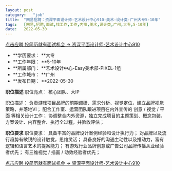 ```yaml
---
layout:	post
category:	"job"
title:	"网易招聘：资深平面设计师-艺术设计中心910-美术-设计类-广州大专5-10年"
tags:	[网易,招聘,面试,找工作,工作,内推,美术,设计类,广州,大专,5-10年]
date:	2022-05-30
---
```


[点击应聘 投简历就有面试机会 -> 资深平面设计师-艺术设计中心910](http://mobile.bole.netease.com/bole/boleDetail?id=40390&employeeId=346f03c3cda5f04c&key=all)



- **学历要求： **大专
- **工作年限： **5-10年
- **所属部门： **艺术设计中心-Easy美术部-PIXEL-1组
- **工作城市： **广州
- **发布日期： **2022-05-30



**职位描述**
职位亮点：
核心团队、大IP

职位描述：
负责游戏项目品牌的前期调研、需求分析、视觉定位，建立品牌视觉策略，并落地VI；
配合工作室、运营团队跟进项目在内外宣传的 创意 / 视觉 / 平面 等相关设计工作；
协调整合内外资源，独立完成项目的主题策划、概念包装、方案设计、内容整合、执行全过程，并验收评估；



**职位要求**
职位要求：
具备丰富的品牌设计案例经验和设计执行力；
对品牌以及流行趋势有敏锐的设计触觉，思维灵活；
具备良好的沟通主动性以及推动力，富有逻辑和语言艺术的提案能力；
有游戏行业品牌创意或广告公司品牌传播从业经验者优先；
有三维视觉 / 插画 / 动效经验者优先； 



[点击应聘 投简历就有面试机会 -> 资深平面设计师-艺术设计中心910](http://mobile.bole.netease.com/bole/boleDetail?id=40390&employeeId=346f03c3cda5f04c&key=all)